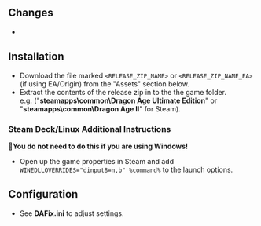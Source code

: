 ## Changes
- 

## Installation
- Download the file marked `<RELEASE_ZIP_NAME>` or `<RELEASE_ZIP_NAME_EA>` (if using EA/Origin) from the "Assets" section below.
- Extract the contents of the release zip in to the the game folder. <br/>
e.g. ("**steamapps\common\Dragon Age Ultimate Edition**" or "**steamapps\common\Dragon Age II**" for Steam).

### Steam Deck/Linux Additional Instructions
🚩**You do not need to do this if you are using Windows!**
- Open up the game properties in Steam and add `WINEDLLOVERRIDES="dinput8=n,b" %command%` to the launch options.

## Configuration
- See **DAFix.ini** to adjust settings.
